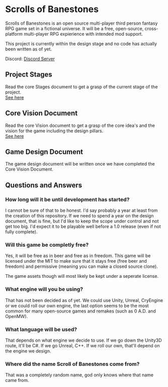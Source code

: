 # Scrolls of Banestones

Scrolls of Banestones is an open source multi-player third person fantasy RPG game set in a fictional universe.
It will be a free, open-source, cross-platform multi-player RPG expierience with intended mod support.

This project is currently within the design stage and no code has actually been written as of yet.

Discord: [Discord Server](https://discord.gg/gbrBvNH)

## Project Stages
Read the core Stages document to get a grasp of the current stage of the project.  
[See here](../master/Documentation/Stages.md)

## Core Vision Document
Read the core Vision document to get a grasp of the core idea's and the vision for the game including the design pillars.  
[See here](../master/Documentation/CoreVision.md)

## Game Design Document
The game design document will be written once we have completed the Core Vision Document.

## Questions and Answers
### How long will it be until development has started?
I cannot be sure of that to be honest. I'd say probably a year at least from the creation of this repository. If we need to spend a year on the design document, that is fine, but I'd like to keep the scope under control and not get too big. I'd expect it to be playable well before a 1.0 release (even if not fully complete).

### Will this game be completly free?
Yes, it will be free as in beer and free as in freedom. This game will be licensed under the MIT to make sure that it stays free (free beer and freedom) and permissive (meaning you can make a closed source clone).

The game assets though will most likely be kept under a seperate license.

### What engine will you be using?
That has not been decided as of yet. We could use Unity, Unreal, CryEngine or we could roll our own engine, the last option seems to be the most common for many open-source games and remakes (such as 0 A.D. and OpenMW).

### What language will be used?
That depends on what engine we decide to use. If we go down the Unity3D route, it'll be C#. If we go Unreal, C++. If we roll our own, that'll depend on the engine we design.

### Where did the name Scroll of Banestones come from?
That was a completely random name, god only knows where that name came from.